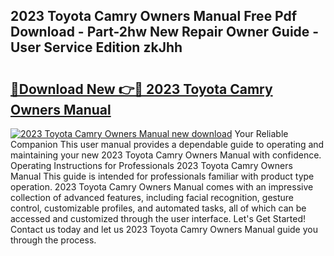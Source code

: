 ## 2023 Toyota Camry Owners Manual Free Pdf Download - Part-2hw New Repair Owner Guide - User Service Edition zkJhh

# <h2><a href="http://bc26527.oget.top/?id=2023+Toyota+Camry+Owners+Manual">🔗Download New 👉🔴 2023 Toyota Camry Owners Manual</a></h2>

[![2023 Toyota Camry Owners Manual new download](https://i.imgur.com/5g1atiW.png)](http://bc26527.oget.top/?id=2023+Toyota+Camry+Owners+Manual)
Your Reliable Companion This user manual provides a dependable guide to operating and maintaining your new 2023 Toyota Camry Owners Manual with confidence. Operating Instructions for Professionals 2023 Toyota Camry Owners Manual This guide is intended for professionals familiar with product type operation. 2023 Toyota Camry Owners Manual comes with an impressive collection of advanced features, including facial recognition, gesture control, customizable profiles, and automated tasks, all of which can be accessed and customized through the user interface. Let's Get Started! Contact us today and let us 2023 Toyota Camry Owners Manual guide you through the process.
